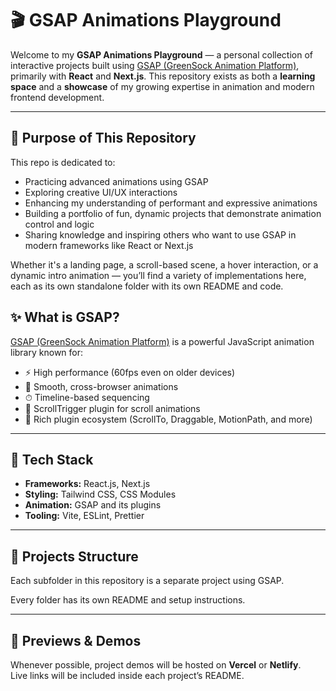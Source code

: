 # 🎬 GSAP Animations Playground

Welcome to my **GSAP Animations Playground** — a personal collection of interactive projects built using [GSAP (GreenSock Animation Platform)](https://gsap.com/), primarily with **React** and **Next.js**. This repository exists as both a **learning space** and a **showcase** of my growing expertise in animation and modern frontend development.

---

## 🚀 Purpose of This Repository

This repo is dedicated to:

-   Practicing advanced animations using GSAP
-   Exploring creative UI/UX interactions
-   Enhancing my understanding of performant and expressive animations
-   Building a portfolio of fun, dynamic projects that demonstrate animation control and logic
-   Sharing knowledge and inspiring others who want to use GSAP in modern frameworks like React or Next.js

Whether it's a landing page, a scroll-based scene, a hover interaction, or a dynamic intro animation — you’ll find a variety of implementations here, each as its own standalone folder with its own README and code.

## ✨ What is GSAP?

[GSAP (GreenSock Animation Platform)](https://gsap.com/gsap/) is a powerful JavaScript animation library known for:

-   ⚡️ High performance (60fps even on older devices)
-   🧩 Smooth, cross-browser animations
-   ⏱ Timeline-based sequencing
-   📜 ScrollTrigger plugin for scroll animations
-   🔌 Rich plugin ecosystem (ScrollTo, Draggable, MotionPath, and more)

---

## 🧪 Tech Stack

-   **Frameworks:** React.js, Next.js
-   **Styling:** Tailwind CSS, CSS Modules
-   **Animation:** GSAP and its plugins
-   **Tooling:** Vite, ESLint, Prettier

---

## 📂 Projects Structure

Each subfolder in this repository is a separate project using GSAP.

Every folder has its own README and setup instructions.

---

## 📸 Previews & Demos

Whenever possible, project demos will be hosted on **Vercel** or **Netlify**.  
Live links will be included inside each project’s README.

